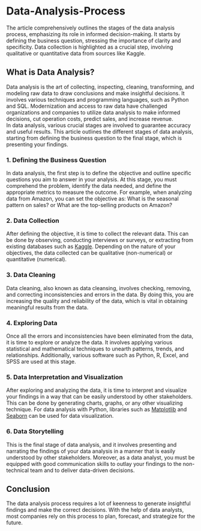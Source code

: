 # Data-Analysis-Process
The article comprehensively outlines the stages of the data analysis process, emphasizing its role in informed decision-making. It starts by defining the business question, stressing the importance of clarity and specificity. Data collection is highlighted as a crucial step, involving qualitative or quantitative data from sources like Kaggle.

## What is Data Analysis?

Data analysis is the art of collecting, inspecting, cleaning, transforming, and modeling raw data to draw conclusions and make insightful decisions. It involves various techniques and programming languages, such as Python and SQL. Modernization and access to raw data have challenged organizations and companies to utilize data analysis to make informed decisions, cut operation costs, predict sales, and increase revenue.   
In data analysis, various crucial stages are involved to guarantee accuracy and useful results. This article outlines the different stages of data analysis, starting from defining the business question to the final stage, which is presenting your findings. 

### 1. Defining the Business Question 

In data analysis, the first step is to define the objective and outline specific questions you aim to answer in your analysis. At this stage, you must comprehend the problem, identify the data needed, and define the appropriate metrics to measure the outcome. 
For example, when analyzing data from Amazon, you can set the objective as: What is the seasonal pattern on sales? or What are the top-selling products on Amazon?

### 2. Data Collection 

After defining the objective, it is time to collect the relevant data. This can be done by observing, conducting interviews or surveys, or extracting from existing databases such as [Kaggle](https://www.kaggle.com/datasets). Depending on the nature of your objectives, the data collected can be qualitative (non-numerical) or quantitative (numerical).

### 3. Data Cleaning 

Data cleaning, also known as data cleansing, involves checking, removing, and correcting inconsistencies and errors in the data. By doing this, you are increasing the quality and reliability of the data, which is vital in obtaining meaningful results from the data.

### 4. Exploring Data 

Once all the errors and inconsistencies have been eliminated from the data, it is time to explore or analyze the data. It involves applying various statistical and mathematical techniques to unearth patterns, trends, and relationships. Additionally, various software such as Python, R, Excel, and SPSS are used at this stage. 

### 5. Data Interpretation and Visualization 

After exploring and analyzing the data, it is time to interpret and visualize your findings in a way that can be easily understood by other stakeholders. This can be done by generating charts, graphs, or any other visualizing technique. For data analysis with Python, libraries such as [Matplotlib](https://app.datacamp.com/learn/courses/introduction-to-data-visualization-with-matplotlib) and [Seaborn](https://app.datacamp.com/learn/courses/introduction-to-data-visualization-with-seaborn) can be used for data visualization. 

### 6. Data Storytelling 

This is the final stage of data analysis, and it involves presenting and narrating the findings of your data analysis in a manner that is easily understood by other stakeholders. Moreover, as a  data analyst, you must be equipped with good communication skills to outlay your findings to the non-technical team and to deliver data-driven decisions.

## Conclusion 

The data analysis process requires a lot of keenness to generate insightful findings and make the correct decisions. With the help of data analysts, most companies rely on this process to plan, forecast, and strategize for the future. 
